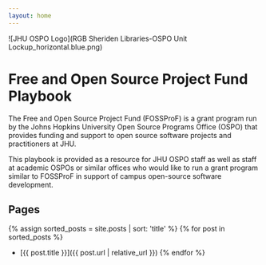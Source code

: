 ```yaml
---
layout: home
---
```


![JHU OSPO Logo](RGB Sheriden Libraries-OSPO Unit Lockup_horizontal.blue.png)

# Free and Open Source Project Fund Playbook

The Free and Open Source Project Fund (FOSSProF) is a grant program run by the Johns Hopkins University Open Source Programs Office (OSPO) that provides funding and support to open source software projects and practitioners at JHU. 

This playbook is provided as a resource for JHU OSPO staff as well as staff at academic OSPOs or similar offices who would like to run a grant program similar to FOSSProF in support of campus open-source software development. 

## Pages

{% assign sorted_posts = site.posts | sort: 'title' %}
{% for post in sorted_posts %}
* [{{ post.title }}]({{ post.url | relative_url }})
{% endfor %}
